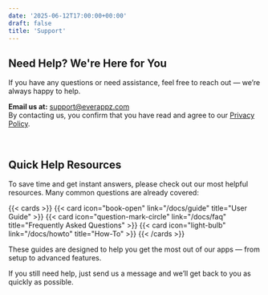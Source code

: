 ```yaml
---
date: '2025-06-12T17:00:00+00:00'
draft: false
title: 'Support'
---
```


## Need Help? We're Here for You

If you have any questions or need assistance, feel free to reach out — we’re always happy to help.

**Email us at:** [support@everappz.com](mailto:support@everappz.com)  
By contacting us, you confirm that you have read and agree to our [Privacy Policy](../legal/privacy-policy).

<br>

## Quick Help Resources

To save time and get instant answers, please check out our most helpful resources. Many common questions are already covered:

{{< cards >}}
  {{< card icon="book-open" link="/docs/guide" title="User Guide" >}}
  {{< card icon="question-mark-circle" link="/docs/faq" title="Frequently Asked Questions" >}}
  {{< card icon="light-bulb" link="/docs/howto" title="How-To" >}}
{{< /cards >}}

These guides are designed to help you get the most out of our apps — from setup to advanced features.

If you still need help, just send us a message and we’ll get back to you as quickly as possible.